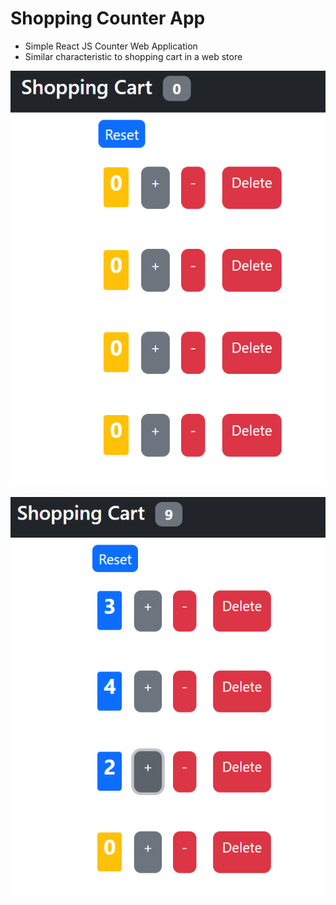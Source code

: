  # Shopping Counter App
 - Simple React JS Counter Web Application
 - Similar characteristic to shopping cart in a web store

 ![Github Photo 1](/images/photo1.PNG)
 
 ![Github Photo 2](/images/photo2.PNG)
 
 
